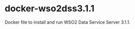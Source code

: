 docker-wso2dss3.1.1
===================

Docker file  to install and run WSO2 Data Service Server 3.1.1.
